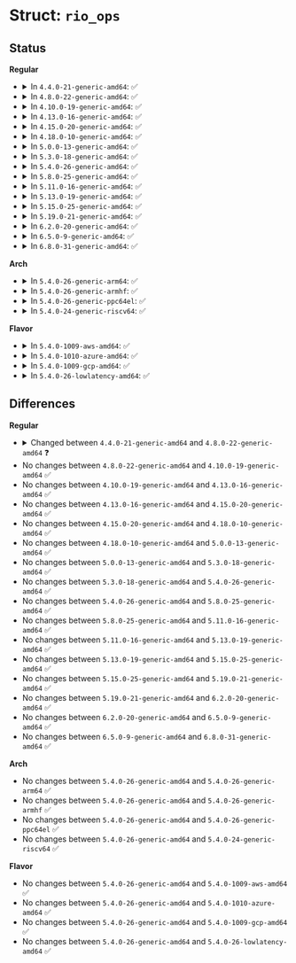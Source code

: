 # Struct: <code>rio_ops</code>

## Status
<b>Regular</b>
<ul>
<li>
<details>
<summary>In <code>4.4.0-21-generic-amd64</code>: ✅</summary>

```c
struct rio_ops {
    int (*)(struct rio_mport *, int, u32, int, u32 *) lcread;
    int (*)(struct rio_mport *, int, u32, int, u32) lcwrite;
    int (*)(struct rio_mport *, int, u16, u8, u32, int, u32 *) cread;
    int (*)(struct rio_mport *, int, u16, u8, u32, int, u32) cwrite;
    int (*)(struct rio_mport *, int, u16, u16) dsend;
    int (*)(struct rio_mport *, int) pwenable;
    int (*)(struct rio_mport *, void *, int, int) open_outb_mbox;
    void (*)(struct rio_mport *, int) close_outb_mbox;
    int (*)(struct rio_mport *, void *, int, int) open_inb_mbox;
    void (*)(struct rio_mport *, int) close_inb_mbox;
    int (*)(struct rio_mport *, struct rio_dev *, int, void *, size_t) add_outb_message;
    int (*)(struct rio_mport *, int, void *) add_inb_buffer;
    void * (*)(struct rio_mport *, int) get_inb_message;
    int (*)(struct rio_mport *, dma_addr_t, u64, u32, u32) map_inb;
    void (*)(struct rio_mport *, dma_addr_t) unmap_inb;
}
```
</details>
</li>
<li>
<details>
<summary>In <code>4.8.0-22-generic-amd64</code>: ✅</summary>

```c
struct rio_ops {
    int (*)(struct rio_mport *, int, u32, int, u32 *) lcread;
    int (*)(struct rio_mport *, int, u32, int, u32) lcwrite;
    int (*)(struct rio_mport *, int, u16, u8, u32, int, u32 *) cread;
    int (*)(struct rio_mport *, int, u16, u8, u32, int, u32) cwrite;
    int (*)(struct rio_mport *, int, u16, u16) dsend;
    int (*)(struct rio_mport *, int) pwenable;
    int (*)(struct rio_mport *, void *, int, int) open_outb_mbox;
    void (*)(struct rio_mport *, int) close_outb_mbox;
    int (*)(struct rio_mport *, void *, int, int) open_inb_mbox;
    void (*)(struct rio_mport *, int) close_inb_mbox;
    int (*)(struct rio_mport *, struct rio_dev *, int, void *, size_t) add_outb_message;
    int (*)(struct rio_mport *, int, void *) add_inb_buffer;
    void * (*)(struct rio_mport *, int) get_inb_message;
    int (*)(struct rio_mport *, dma_addr_t, u64, u64, u32) map_inb;
    void (*)(struct rio_mport *, dma_addr_t) unmap_inb;
    int (*)(struct rio_mport *, struct rio_mport_attr *) query_mport;
    int (*)(struct rio_mport *, u16, u64, u32, u32, dma_addr_t *) map_outb;
    void (*)(struct rio_mport *, u16, u64) unmap_outb;
}
```
</details>
</li>
<li>
<details>
<summary>In <code>4.10.0-19-generic-amd64</code>: ✅</summary>

```c
struct rio_ops {
    int (*)(struct rio_mport *, int, u32, int, u32 *) lcread;
    int (*)(struct rio_mport *, int, u32, int, u32) lcwrite;
    int (*)(struct rio_mport *, int, u16, u8, u32, int, u32 *) cread;
    int (*)(struct rio_mport *, int, u16, u8, u32, int, u32) cwrite;
    int (*)(struct rio_mport *, int, u16, u16) dsend;
    int (*)(struct rio_mport *, int) pwenable;
    int (*)(struct rio_mport *, void *, int, int) open_outb_mbox;
    void (*)(struct rio_mport *, int) close_outb_mbox;
    int (*)(struct rio_mport *, void *, int, int) open_inb_mbox;
    void (*)(struct rio_mport *, int) close_inb_mbox;
    int (*)(struct rio_mport *, struct rio_dev *, int, void *, size_t) add_outb_message;
    int (*)(struct rio_mport *, int, void *) add_inb_buffer;
    void * (*)(struct rio_mport *, int) get_inb_message;
    int (*)(struct rio_mport *, dma_addr_t, u64, u64, u32) map_inb;
    void (*)(struct rio_mport *, dma_addr_t) unmap_inb;
    int (*)(struct rio_mport *, struct rio_mport_attr *) query_mport;
    int (*)(struct rio_mport *, u16, u64, u32, u32, dma_addr_t *) map_outb;
    void (*)(struct rio_mport *, u16, u64) unmap_outb;
}
```
</details>
</li>
<li>
<details>
<summary>In <code>4.13.0-16-generic-amd64</code>: ✅</summary>

```c
struct rio_ops {
    int (*)(struct rio_mport *, int, u32, int, u32 *) lcread;
    int (*)(struct rio_mport *, int, u32, int, u32) lcwrite;
    int (*)(struct rio_mport *, int, u16, u8, u32, int, u32 *) cread;
    int (*)(struct rio_mport *, int, u16, u8, u32, int, u32) cwrite;
    int (*)(struct rio_mport *, int, u16, u16) dsend;
    int (*)(struct rio_mport *, int) pwenable;
    int (*)(struct rio_mport *, void *, int, int) open_outb_mbox;
    void (*)(struct rio_mport *, int) close_outb_mbox;
    int (*)(struct rio_mport *, void *, int, int) open_inb_mbox;
    void (*)(struct rio_mport *, int) close_inb_mbox;
    int (*)(struct rio_mport *, struct rio_dev *, int, void *, size_t) add_outb_message;
    int (*)(struct rio_mport *, int, void *) add_inb_buffer;
    void * (*)(struct rio_mport *, int) get_inb_message;
    int (*)(struct rio_mport *, dma_addr_t, u64, u64, u32) map_inb;
    void (*)(struct rio_mport *, dma_addr_t) unmap_inb;
    int (*)(struct rio_mport *, struct rio_mport_attr *) query_mport;
    int (*)(struct rio_mport *, u16, u64, u32, u32, dma_addr_t *) map_outb;
    void (*)(struct rio_mport *, u16, u64) unmap_outb;
}
```
</details>
</li>
<li>
<details>
<summary>In <code>4.15.0-20-generic-amd64</code>: ✅</summary>

```c
struct rio_ops {
    int (*)(struct rio_mport *, int, u32, int, u32 *) lcread;
    int (*)(struct rio_mport *, int, u32, int, u32) lcwrite;
    int (*)(struct rio_mport *, int, u16, u8, u32, int, u32 *) cread;
    int (*)(struct rio_mport *, int, u16, u8, u32, int, u32) cwrite;
    int (*)(struct rio_mport *, int, u16, u16) dsend;
    int (*)(struct rio_mport *, int) pwenable;
    int (*)(struct rio_mport *, void *, int, int) open_outb_mbox;
    void (*)(struct rio_mport *, int) close_outb_mbox;
    int (*)(struct rio_mport *, void *, int, int) open_inb_mbox;
    void (*)(struct rio_mport *, int) close_inb_mbox;
    int (*)(struct rio_mport *, struct rio_dev *, int, void *, size_t) add_outb_message;
    int (*)(struct rio_mport *, int, void *) add_inb_buffer;
    void * (*)(struct rio_mport *, int) get_inb_message;
    int (*)(struct rio_mport *, dma_addr_t, u64, u64, u32) map_inb;
    void (*)(struct rio_mport *, dma_addr_t) unmap_inb;
    int (*)(struct rio_mport *, struct rio_mport_attr *) query_mport;
    int (*)(struct rio_mport *, u16, u64, u32, u32, dma_addr_t *) map_outb;
    void (*)(struct rio_mport *, u16, u64) unmap_outb;
}
```
</details>
</li>
<li>
<details>
<summary>In <code>4.18.0-10-generic-amd64</code>: ✅</summary>

```c
struct rio_ops {
    int (*)(struct rio_mport *, int, u32, int, u32 *) lcread;
    int (*)(struct rio_mport *, int, u32, int, u32) lcwrite;
    int (*)(struct rio_mport *, int, u16, u8, u32, int, u32 *) cread;
    int (*)(struct rio_mport *, int, u16, u8, u32, int, u32) cwrite;
    int (*)(struct rio_mport *, int, u16, u16) dsend;
    int (*)(struct rio_mport *, int) pwenable;
    int (*)(struct rio_mport *, void *, int, int) open_outb_mbox;
    void (*)(struct rio_mport *, int) close_outb_mbox;
    int (*)(struct rio_mport *, void *, int, int) open_inb_mbox;
    void (*)(struct rio_mport *, int) close_inb_mbox;
    int (*)(struct rio_mport *, struct rio_dev *, int, void *, size_t) add_outb_message;
    int (*)(struct rio_mport *, int, void *) add_inb_buffer;
    void * (*)(struct rio_mport *, int) get_inb_message;
    int (*)(struct rio_mport *, dma_addr_t, u64, u64, u32) map_inb;
    void (*)(struct rio_mport *, dma_addr_t) unmap_inb;
    int (*)(struct rio_mport *, struct rio_mport_attr *) query_mport;
    int (*)(struct rio_mport *, u16, u64, u32, u32, dma_addr_t *) map_outb;
    void (*)(struct rio_mport *, u16, u64) unmap_outb;
}
```
</details>
</li>
<li>
<details>
<summary>In <code>5.0.0-13-generic-amd64</code>: ✅</summary>

```c
struct rio_ops {
    int (*)(struct rio_mport *, int, u32, int, u32 *) lcread;
    int (*)(struct rio_mport *, int, u32, int, u32) lcwrite;
    int (*)(struct rio_mport *, int, u16, u8, u32, int, u32 *) cread;
    int (*)(struct rio_mport *, int, u16, u8, u32, int, u32) cwrite;
    int (*)(struct rio_mport *, int, u16, u16) dsend;
    int (*)(struct rio_mport *, int) pwenable;
    int (*)(struct rio_mport *, void *, int, int) open_outb_mbox;
    void (*)(struct rio_mport *, int) close_outb_mbox;
    int (*)(struct rio_mport *, void *, int, int) open_inb_mbox;
    void (*)(struct rio_mport *, int) close_inb_mbox;
    int (*)(struct rio_mport *, struct rio_dev *, int, void *, size_t) add_outb_message;
    int (*)(struct rio_mport *, int, void *) add_inb_buffer;
    void * (*)(struct rio_mport *, int) get_inb_message;
    int (*)(struct rio_mport *, dma_addr_t, u64, u64, u32) map_inb;
    void (*)(struct rio_mport *, dma_addr_t) unmap_inb;
    int (*)(struct rio_mport *, struct rio_mport_attr *) query_mport;
    int (*)(struct rio_mport *, u16, u64, u32, u32, dma_addr_t *) map_outb;
    void (*)(struct rio_mport *, u16, u64) unmap_outb;
}
```
</details>
</li>
<li>
<details>
<summary>In <code>5.3.0-18-generic-amd64</code>: ✅</summary>

```c
struct rio_ops {
    int (*)(struct rio_mport *, int, u32, int, u32 *) lcread;
    int (*)(struct rio_mport *, int, u32, int, u32) lcwrite;
    int (*)(struct rio_mport *, int, u16, u8, u32, int, u32 *) cread;
    int (*)(struct rio_mport *, int, u16, u8, u32, int, u32) cwrite;
    int (*)(struct rio_mport *, int, u16, u16) dsend;
    int (*)(struct rio_mport *, int) pwenable;
    int (*)(struct rio_mport *, void *, int, int) open_outb_mbox;
    void (*)(struct rio_mport *, int) close_outb_mbox;
    int (*)(struct rio_mport *, void *, int, int) open_inb_mbox;
    void (*)(struct rio_mport *, int) close_inb_mbox;
    int (*)(struct rio_mport *, struct rio_dev *, int, void *, size_t) add_outb_message;
    int (*)(struct rio_mport *, int, void *) add_inb_buffer;
    void * (*)(struct rio_mport *, int) get_inb_message;
    int (*)(struct rio_mport *, dma_addr_t, u64, u64, u32) map_inb;
    void (*)(struct rio_mport *, dma_addr_t) unmap_inb;
    int (*)(struct rio_mport *, struct rio_mport_attr *) query_mport;
    int (*)(struct rio_mport *, u16, u64, u32, u32, dma_addr_t *) map_outb;
    void (*)(struct rio_mport *, u16, u64) unmap_outb;
}
```
</details>
</li>
<li>
<details>
<summary>In <code>5.4.0-26-generic-amd64</code>: ✅</summary>

```c
struct rio_ops {
    int (*)(struct rio_mport *, int, u32, int, u32 *) lcread;
    int (*)(struct rio_mport *, int, u32, int, u32) lcwrite;
    int (*)(struct rio_mport *, int, u16, u8, u32, int, u32 *) cread;
    int (*)(struct rio_mport *, int, u16, u8, u32, int, u32) cwrite;
    int (*)(struct rio_mport *, int, u16, u16) dsend;
    int (*)(struct rio_mport *, int) pwenable;
    int (*)(struct rio_mport *, void *, int, int) open_outb_mbox;
    void (*)(struct rio_mport *, int) close_outb_mbox;
    int (*)(struct rio_mport *, void *, int, int) open_inb_mbox;
    void (*)(struct rio_mport *, int) close_inb_mbox;
    int (*)(struct rio_mport *, struct rio_dev *, int, void *, size_t) add_outb_message;
    int (*)(struct rio_mport *, int, void *) add_inb_buffer;
    void * (*)(struct rio_mport *, int) get_inb_message;
    int (*)(struct rio_mport *, dma_addr_t, u64, u64, u32) map_inb;
    void (*)(struct rio_mport *, dma_addr_t) unmap_inb;
    int (*)(struct rio_mport *, struct rio_mport_attr *) query_mport;
    int (*)(struct rio_mport *, u16, u64, u32, u32, dma_addr_t *) map_outb;
    void (*)(struct rio_mport *, u16, u64) unmap_outb;
}
```
</details>
</li>
<li>
<details>
<summary>In <code>5.8.0-25-generic-amd64</code>: ✅</summary>

```c
struct rio_ops {
    int (*)(struct rio_mport *, int, u32, int, u32 *) lcread;
    int (*)(struct rio_mport *, int, u32, int, u32) lcwrite;
    int (*)(struct rio_mport *, int, u16, u8, u32, int, u32 *) cread;
    int (*)(struct rio_mport *, int, u16, u8, u32, int, u32) cwrite;
    int (*)(struct rio_mport *, int, u16, u16) dsend;
    int (*)(struct rio_mport *, int) pwenable;
    int (*)(struct rio_mport *, void *, int, int) open_outb_mbox;
    void (*)(struct rio_mport *, int) close_outb_mbox;
    int (*)(struct rio_mport *, void *, int, int) open_inb_mbox;
    void (*)(struct rio_mport *, int) close_inb_mbox;
    int (*)(struct rio_mport *, struct rio_dev *, int, void *, size_t) add_outb_message;
    int (*)(struct rio_mport *, int, void *) add_inb_buffer;
    void * (*)(struct rio_mport *, int) get_inb_message;
    int (*)(struct rio_mport *, dma_addr_t, u64, u64, u32) map_inb;
    void (*)(struct rio_mport *, dma_addr_t) unmap_inb;
    int (*)(struct rio_mport *, struct rio_mport_attr *) query_mport;
    int (*)(struct rio_mport *, u16, u64, u32, u32, dma_addr_t *) map_outb;
    void (*)(struct rio_mport *, u16, u64) unmap_outb;
}
```
</details>
</li>
<li>
<details>
<summary>In <code>5.11.0-16-generic-amd64</code>: ✅</summary>

```c
struct rio_ops {
    int (*)(struct rio_mport *, int, u32, int, u32 *) lcread;
    int (*)(struct rio_mport *, int, u32, int, u32) lcwrite;
    int (*)(struct rio_mport *, int, u16, u8, u32, int, u32 *) cread;
    int (*)(struct rio_mport *, int, u16, u8, u32, int, u32) cwrite;
    int (*)(struct rio_mport *, int, u16, u16) dsend;
    int (*)(struct rio_mport *, int) pwenable;
    int (*)(struct rio_mport *, void *, int, int) open_outb_mbox;
    void (*)(struct rio_mport *, int) close_outb_mbox;
    int (*)(struct rio_mport *, void *, int, int) open_inb_mbox;
    void (*)(struct rio_mport *, int) close_inb_mbox;
    int (*)(struct rio_mport *, struct rio_dev *, int, void *, size_t) add_outb_message;
    int (*)(struct rio_mport *, int, void *) add_inb_buffer;
    void * (*)(struct rio_mport *, int) get_inb_message;
    int (*)(struct rio_mport *, dma_addr_t, u64, u64, u32) map_inb;
    void (*)(struct rio_mport *, dma_addr_t) unmap_inb;
    int (*)(struct rio_mport *, struct rio_mport_attr *) query_mport;
    int (*)(struct rio_mport *, u16, u64, u32, u32, dma_addr_t *) map_outb;
    void (*)(struct rio_mport *, u16, u64) unmap_outb;
}
```
</details>
</li>
<li>
<details>
<summary>In <code>5.13.0-19-generic-amd64</code>: ✅</summary>

```c
struct rio_ops {
    int (*)(struct rio_mport *, int, u32, int, u32 *) lcread;
    int (*)(struct rio_mport *, int, u32, int, u32) lcwrite;
    int (*)(struct rio_mport *, int, u16, u8, u32, int, u32 *) cread;
    int (*)(struct rio_mport *, int, u16, u8, u32, int, u32) cwrite;
    int (*)(struct rio_mport *, int, u16, u16) dsend;
    int (*)(struct rio_mport *, int) pwenable;
    int (*)(struct rio_mport *, void *, int, int) open_outb_mbox;
    void (*)(struct rio_mport *, int) close_outb_mbox;
    int (*)(struct rio_mport *, void *, int, int) open_inb_mbox;
    void (*)(struct rio_mport *, int) close_inb_mbox;
    int (*)(struct rio_mport *, struct rio_dev *, int, void *, size_t) add_outb_message;
    int (*)(struct rio_mport *, int, void *) add_inb_buffer;
    void * (*)(struct rio_mport *, int) get_inb_message;
    int (*)(struct rio_mport *, dma_addr_t, u64, u64, u32) map_inb;
    void (*)(struct rio_mport *, dma_addr_t) unmap_inb;
    int (*)(struct rio_mport *, struct rio_mport_attr *) query_mport;
    int (*)(struct rio_mport *, u16, u64, u32, u32, dma_addr_t *) map_outb;
    void (*)(struct rio_mport *, u16, u64) unmap_outb;
}
```
</details>
</li>
<li>
<details>
<summary>In <code>5.15.0-25-generic-amd64</code>: ✅</summary>

```c
struct rio_ops {
    int (*)(struct rio_mport *, int, u32, int, u32 *) lcread;
    int (*)(struct rio_mport *, int, u32, int, u32) lcwrite;
    int (*)(struct rio_mport *, int, u16, u8, u32, int, u32 *) cread;
    int (*)(struct rio_mport *, int, u16, u8, u32, int, u32) cwrite;
    int (*)(struct rio_mport *, int, u16, u16) dsend;
    int (*)(struct rio_mport *, int) pwenable;
    int (*)(struct rio_mport *, void *, int, int) open_outb_mbox;
    void (*)(struct rio_mport *, int) close_outb_mbox;
    int (*)(struct rio_mport *, void *, int, int) open_inb_mbox;
    void (*)(struct rio_mport *, int) close_inb_mbox;
    int (*)(struct rio_mport *, struct rio_dev *, int, void *, size_t) add_outb_message;
    int (*)(struct rio_mport *, int, void *) add_inb_buffer;
    void * (*)(struct rio_mport *, int) get_inb_message;
    int (*)(struct rio_mport *, dma_addr_t, u64, u64, u32) map_inb;
    void (*)(struct rio_mport *, dma_addr_t) unmap_inb;
    int (*)(struct rio_mport *, struct rio_mport_attr *) query_mport;
    int (*)(struct rio_mport *, u16, u64, u32, u32, dma_addr_t *) map_outb;
    void (*)(struct rio_mport *, u16, u64) unmap_outb;
}
```
</details>
</li>
<li>
<details>
<summary>In <code>5.19.0-21-generic-amd64</code>: ✅</summary>

```c
struct rio_ops {
    int (*)(struct rio_mport *, int, u32, int, u32 *) lcread;
    int (*)(struct rio_mport *, int, u32, int, u32) lcwrite;
    int (*)(struct rio_mport *, int, u16, u8, u32, int, u32 *) cread;
    int (*)(struct rio_mport *, int, u16, u8, u32, int, u32) cwrite;
    int (*)(struct rio_mport *, int, u16, u16) dsend;
    int (*)(struct rio_mport *, int) pwenable;
    int (*)(struct rio_mport *, void *, int, int) open_outb_mbox;
    void (*)(struct rio_mport *, int) close_outb_mbox;
    int (*)(struct rio_mport *, void *, int, int) open_inb_mbox;
    void (*)(struct rio_mport *, int) close_inb_mbox;
    int (*)(struct rio_mport *, struct rio_dev *, int, void *, size_t) add_outb_message;
    int (*)(struct rio_mport *, int, void *) add_inb_buffer;
    void * (*)(struct rio_mport *, int) get_inb_message;
    int (*)(struct rio_mport *, dma_addr_t, u64, u64, u32) map_inb;
    void (*)(struct rio_mport *, dma_addr_t) unmap_inb;
    int (*)(struct rio_mport *, struct rio_mport_attr *) query_mport;
    int (*)(struct rio_mport *, u16, u64, u32, u32, dma_addr_t *) map_outb;
    void (*)(struct rio_mport *, u16, u64) unmap_outb;
}
```
</details>
</li>
<li>
<details>
<summary>In <code>6.2.0-20-generic-amd64</code>: ✅</summary>

```c
struct rio_ops {
    int (*)(struct rio_mport *, int, u32, int, u32 *) lcread;
    int (*)(struct rio_mport *, int, u32, int, u32) lcwrite;
    int (*)(struct rio_mport *, int, u16, u8, u32, int, u32 *) cread;
    int (*)(struct rio_mport *, int, u16, u8, u32, int, u32) cwrite;
    int (*)(struct rio_mport *, int, u16, u16) dsend;
    int (*)(struct rio_mport *, int) pwenable;
    int (*)(struct rio_mport *, void *, int, int) open_outb_mbox;
    void (*)(struct rio_mport *, int) close_outb_mbox;
    int (*)(struct rio_mport *, void *, int, int) open_inb_mbox;
    void (*)(struct rio_mport *, int) close_inb_mbox;
    int (*)(struct rio_mport *, struct rio_dev *, int, void *, size_t) add_outb_message;
    int (*)(struct rio_mport *, int, void *) add_inb_buffer;
    void * (*)(struct rio_mport *, int) get_inb_message;
    int (*)(struct rio_mport *, dma_addr_t, u64, u64, u32) map_inb;
    void (*)(struct rio_mport *, dma_addr_t) unmap_inb;
    int (*)(struct rio_mport *, struct rio_mport_attr *) query_mport;
    int (*)(struct rio_mport *, u16, u64, u32, u32, dma_addr_t *) map_outb;
    void (*)(struct rio_mport *, u16, u64) unmap_outb;
}
```
</details>
</li>
<li>
<details>
<summary>In <code>6.5.0-9-generic-amd64</code>: ✅</summary>

```c
struct rio_ops {
    int (*)(struct rio_mport *, int, u32, int, u32 *) lcread;
    int (*)(struct rio_mport *, int, u32, int, u32) lcwrite;
    int (*)(struct rio_mport *, int, u16, u8, u32, int, u32 *) cread;
    int (*)(struct rio_mport *, int, u16, u8, u32, int, u32) cwrite;
    int (*)(struct rio_mport *, int, u16, u16) dsend;
    int (*)(struct rio_mport *, int) pwenable;
    int (*)(struct rio_mport *, void *, int, int) open_outb_mbox;
    void (*)(struct rio_mport *, int) close_outb_mbox;
    int (*)(struct rio_mport *, void *, int, int) open_inb_mbox;
    void (*)(struct rio_mport *, int) close_inb_mbox;
    int (*)(struct rio_mport *, struct rio_dev *, int, void *, size_t) add_outb_message;
    int (*)(struct rio_mport *, int, void *) add_inb_buffer;
    void * (*)(struct rio_mport *, int) get_inb_message;
    int (*)(struct rio_mport *, dma_addr_t, u64, u64, u32) map_inb;
    void (*)(struct rio_mport *, dma_addr_t) unmap_inb;
    int (*)(struct rio_mport *, struct rio_mport_attr *) query_mport;
    int (*)(struct rio_mport *, u16, u64, u32, u32, dma_addr_t *) map_outb;
    void (*)(struct rio_mport *, u16, u64) unmap_outb;
}
```
</details>
</li>
<li>
<details>
<summary>In <code>6.8.0-31-generic-amd64</code>: ✅</summary>

```c
struct rio_ops {
    int (*)(struct rio_mport *, int, u32, int, u32 *) lcread;
    int (*)(struct rio_mport *, int, u32, int, u32) lcwrite;
    int (*)(struct rio_mport *, int, u16, u8, u32, int, u32 *) cread;
    int (*)(struct rio_mport *, int, u16, u8, u32, int, u32) cwrite;
    int (*)(struct rio_mport *, int, u16, u16) dsend;
    int (*)(struct rio_mport *, int) pwenable;
    int (*)(struct rio_mport *, void *, int, int) open_outb_mbox;
    void (*)(struct rio_mport *, int) close_outb_mbox;
    int (*)(struct rio_mport *, void *, int, int) open_inb_mbox;
    void (*)(struct rio_mport *, int) close_inb_mbox;
    int (*)(struct rio_mport *, struct rio_dev *, int, void *, size_t) add_outb_message;
    int (*)(struct rio_mport *, int, void *) add_inb_buffer;
    void * (*)(struct rio_mport *, int) get_inb_message;
    int (*)(struct rio_mport *, dma_addr_t, u64, u64, u32) map_inb;
    void (*)(struct rio_mport *, dma_addr_t) unmap_inb;
    int (*)(struct rio_mport *, struct rio_mport_attr *) query_mport;
    int (*)(struct rio_mport *, u16, u64, u32, u32, dma_addr_t *) map_outb;
    void (*)(struct rio_mport *, u16, u64) unmap_outb;
}
```
</details>
</li>
</ul>
<b>Arch</b>
<ul>
<li>
<details>
<summary>In <code>5.4.0-26-generic-arm64</code>: ✅</summary>

```c
struct rio_ops {
    int (*)(struct rio_mport *, int, u32, int, u32 *) lcread;
    int (*)(struct rio_mport *, int, u32, int, u32) lcwrite;
    int (*)(struct rio_mport *, int, u16, u8, u32, int, u32 *) cread;
    int (*)(struct rio_mport *, int, u16, u8, u32, int, u32) cwrite;
    int (*)(struct rio_mport *, int, u16, u16) dsend;
    int (*)(struct rio_mport *, int) pwenable;
    int (*)(struct rio_mport *, void *, int, int) open_outb_mbox;
    void (*)(struct rio_mport *, int) close_outb_mbox;
    int (*)(struct rio_mport *, void *, int, int) open_inb_mbox;
    void (*)(struct rio_mport *, int) close_inb_mbox;
    int (*)(struct rio_mport *, struct rio_dev *, int, void *, size_t) add_outb_message;
    int (*)(struct rio_mport *, int, void *) add_inb_buffer;
    void * (*)(struct rio_mport *, int) get_inb_message;
    int (*)(struct rio_mport *, dma_addr_t, u64, u64, u32) map_inb;
    void (*)(struct rio_mport *, dma_addr_t) unmap_inb;
    int (*)(struct rio_mport *, struct rio_mport_attr *) query_mport;
    int (*)(struct rio_mport *, u16, u64, u32, u32, dma_addr_t *) map_outb;
    void (*)(struct rio_mport *, u16, u64) unmap_outb;
}
```
</details>
</li>
<li>
<details>
<summary>In <code>5.4.0-26-generic-armhf</code>: ✅</summary>

```c
struct rio_ops {
    int (*)(struct rio_mport *, int, u32, int, u32 *) lcread;
    int (*)(struct rio_mport *, int, u32, int, u32) lcwrite;
    int (*)(struct rio_mport *, int, u16, u8, u32, int, u32 *) cread;
    int (*)(struct rio_mport *, int, u16, u8, u32, int, u32) cwrite;
    int (*)(struct rio_mport *, int, u16, u16) dsend;
    int (*)(struct rio_mport *, int) pwenable;
    int (*)(struct rio_mport *, void *, int, int) open_outb_mbox;
    void (*)(struct rio_mport *, int) close_outb_mbox;
    int (*)(struct rio_mport *, void *, int, int) open_inb_mbox;
    void (*)(struct rio_mport *, int) close_inb_mbox;
    int (*)(struct rio_mport *, struct rio_dev *, int, void *, size_t) add_outb_message;
    int (*)(struct rio_mport *, int, void *) add_inb_buffer;
    void * (*)(struct rio_mport *, int) get_inb_message;
    int (*)(struct rio_mport *, dma_addr_t, u64, u64, u32) map_inb;
    void (*)(struct rio_mport *, dma_addr_t) unmap_inb;
    int (*)(struct rio_mport *, struct rio_mport_attr *) query_mport;
    int (*)(struct rio_mport *, u16, u64, u32, u32, dma_addr_t *) map_outb;
    void (*)(struct rio_mport *, u16, u64) unmap_outb;
}
```
</details>
</li>
<li>
<details>
<summary>In <code>5.4.0-26-generic-ppc64el</code>: ✅</summary>

```c
struct rio_ops {
    int (*)(struct rio_mport *, int, u32, int, u32 *) lcread;
    int (*)(struct rio_mport *, int, u32, int, u32) lcwrite;
    int (*)(struct rio_mport *, int, u16, u8, u32, int, u32 *) cread;
    int (*)(struct rio_mport *, int, u16, u8, u32, int, u32) cwrite;
    int (*)(struct rio_mport *, int, u16, u16) dsend;
    int (*)(struct rio_mport *, int) pwenable;
    int (*)(struct rio_mport *, void *, int, int) open_outb_mbox;
    void (*)(struct rio_mport *, int) close_outb_mbox;
    int (*)(struct rio_mport *, void *, int, int) open_inb_mbox;
    void (*)(struct rio_mport *, int) close_inb_mbox;
    int (*)(struct rio_mport *, struct rio_dev *, int, void *, size_t) add_outb_message;
    int (*)(struct rio_mport *, int, void *) add_inb_buffer;
    void * (*)(struct rio_mport *, int) get_inb_message;
    int (*)(struct rio_mport *, dma_addr_t, u64, u64, u32) map_inb;
    void (*)(struct rio_mport *, dma_addr_t) unmap_inb;
    int (*)(struct rio_mport *, struct rio_mport_attr *) query_mport;
    int (*)(struct rio_mport *, u16, u64, u32, u32, dma_addr_t *) map_outb;
    void (*)(struct rio_mport *, u16, u64) unmap_outb;
}
```
</details>
</li>
<li>
<details>
<summary>In <code>5.4.0-24-generic-riscv64</code>: ✅</summary>

```c
struct rio_ops {
    int (*)(struct rio_mport *, int, u32, int, u32 *) lcread;
    int (*)(struct rio_mport *, int, u32, int, u32) lcwrite;
    int (*)(struct rio_mport *, int, u16, u8, u32, int, u32 *) cread;
    int (*)(struct rio_mport *, int, u16, u8, u32, int, u32) cwrite;
    int (*)(struct rio_mport *, int, u16, u16) dsend;
    int (*)(struct rio_mport *, int) pwenable;
    int (*)(struct rio_mport *, void *, int, int) open_outb_mbox;
    void (*)(struct rio_mport *, int) close_outb_mbox;
    int (*)(struct rio_mport *, void *, int, int) open_inb_mbox;
    void (*)(struct rio_mport *, int) close_inb_mbox;
    int (*)(struct rio_mport *, struct rio_dev *, int, void *, size_t) add_outb_message;
    int (*)(struct rio_mport *, int, void *) add_inb_buffer;
    void * (*)(struct rio_mport *, int) get_inb_message;
    int (*)(struct rio_mport *, dma_addr_t, u64, u64, u32) map_inb;
    void (*)(struct rio_mport *, dma_addr_t) unmap_inb;
    int (*)(struct rio_mport *, struct rio_mport_attr *) query_mport;
    int (*)(struct rio_mport *, u16, u64, u32, u32, dma_addr_t *) map_outb;
    void (*)(struct rio_mport *, u16, u64) unmap_outb;
}
```
</details>
</li>
</ul>
<b>Flavor</b>
<ul>
<li>
<details>
<summary>In <code>5.4.0-1009-aws-amd64</code>: ✅</summary>

```c
struct rio_ops {
    int (*)(struct rio_mport *, int, u32, int, u32 *) lcread;
    int (*)(struct rio_mport *, int, u32, int, u32) lcwrite;
    int (*)(struct rio_mport *, int, u16, u8, u32, int, u32 *) cread;
    int (*)(struct rio_mport *, int, u16, u8, u32, int, u32) cwrite;
    int (*)(struct rio_mport *, int, u16, u16) dsend;
    int (*)(struct rio_mport *, int) pwenable;
    int (*)(struct rio_mport *, void *, int, int) open_outb_mbox;
    void (*)(struct rio_mport *, int) close_outb_mbox;
    int (*)(struct rio_mport *, void *, int, int) open_inb_mbox;
    void (*)(struct rio_mport *, int) close_inb_mbox;
    int (*)(struct rio_mport *, struct rio_dev *, int, void *, size_t) add_outb_message;
    int (*)(struct rio_mport *, int, void *) add_inb_buffer;
    void * (*)(struct rio_mport *, int) get_inb_message;
    int (*)(struct rio_mport *, dma_addr_t, u64, u64, u32) map_inb;
    void (*)(struct rio_mport *, dma_addr_t) unmap_inb;
    int (*)(struct rio_mport *, struct rio_mport_attr *) query_mport;
    int (*)(struct rio_mport *, u16, u64, u32, u32, dma_addr_t *) map_outb;
    void (*)(struct rio_mport *, u16, u64) unmap_outb;
}
```
</details>
</li>
<li>
<details>
<summary>In <code>5.4.0-1010-azure-amd64</code>: ✅</summary>

```c
struct rio_ops {
    int (*)(struct rio_mport *, int, u32, int, u32 *) lcread;
    int (*)(struct rio_mport *, int, u32, int, u32) lcwrite;
    int (*)(struct rio_mport *, int, u16, u8, u32, int, u32 *) cread;
    int (*)(struct rio_mport *, int, u16, u8, u32, int, u32) cwrite;
    int (*)(struct rio_mport *, int, u16, u16) dsend;
    int (*)(struct rio_mport *, int) pwenable;
    int (*)(struct rio_mport *, void *, int, int) open_outb_mbox;
    void (*)(struct rio_mport *, int) close_outb_mbox;
    int (*)(struct rio_mport *, void *, int, int) open_inb_mbox;
    void (*)(struct rio_mport *, int) close_inb_mbox;
    int (*)(struct rio_mport *, struct rio_dev *, int, void *, size_t) add_outb_message;
    int (*)(struct rio_mport *, int, void *) add_inb_buffer;
    void * (*)(struct rio_mport *, int) get_inb_message;
    int (*)(struct rio_mport *, dma_addr_t, u64, u64, u32) map_inb;
    void (*)(struct rio_mport *, dma_addr_t) unmap_inb;
    int (*)(struct rio_mport *, struct rio_mport_attr *) query_mport;
    int (*)(struct rio_mport *, u16, u64, u32, u32, dma_addr_t *) map_outb;
    void (*)(struct rio_mport *, u16, u64) unmap_outb;
}
```
</details>
</li>
<li>
<details>
<summary>In <code>5.4.0-1009-gcp-amd64</code>: ✅</summary>

```c
struct rio_ops {
    int (*)(struct rio_mport *, int, u32, int, u32 *) lcread;
    int (*)(struct rio_mport *, int, u32, int, u32) lcwrite;
    int (*)(struct rio_mport *, int, u16, u8, u32, int, u32 *) cread;
    int (*)(struct rio_mport *, int, u16, u8, u32, int, u32) cwrite;
    int (*)(struct rio_mport *, int, u16, u16) dsend;
    int (*)(struct rio_mport *, int) pwenable;
    int (*)(struct rio_mport *, void *, int, int) open_outb_mbox;
    void (*)(struct rio_mport *, int) close_outb_mbox;
    int (*)(struct rio_mport *, void *, int, int) open_inb_mbox;
    void (*)(struct rio_mport *, int) close_inb_mbox;
    int (*)(struct rio_mport *, struct rio_dev *, int, void *, size_t) add_outb_message;
    int (*)(struct rio_mport *, int, void *) add_inb_buffer;
    void * (*)(struct rio_mport *, int) get_inb_message;
    int (*)(struct rio_mport *, dma_addr_t, u64, u64, u32) map_inb;
    void (*)(struct rio_mport *, dma_addr_t) unmap_inb;
    int (*)(struct rio_mport *, struct rio_mport_attr *) query_mport;
    int (*)(struct rio_mport *, u16, u64, u32, u32, dma_addr_t *) map_outb;
    void (*)(struct rio_mport *, u16, u64) unmap_outb;
}
```
</details>
</li>
<li>
<details>
<summary>In <code>5.4.0-26-lowlatency-amd64</code>: ✅</summary>

```c
struct rio_ops {
    int (*)(struct rio_mport *, int, u32, int, u32 *) lcread;
    int (*)(struct rio_mport *, int, u32, int, u32) lcwrite;
    int (*)(struct rio_mport *, int, u16, u8, u32, int, u32 *) cread;
    int (*)(struct rio_mport *, int, u16, u8, u32, int, u32) cwrite;
    int (*)(struct rio_mport *, int, u16, u16) dsend;
    int (*)(struct rio_mport *, int) pwenable;
    int (*)(struct rio_mport *, void *, int, int) open_outb_mbox;
    void (*)(struct rio_mport *, int) close_outb_mbox;
    int (*)(struct rio_mport *, void *, int, int) open_inb_mbox;
    void (*)(struct rio_mport *, int) close_inb_mbox;
    int (*)(struct rio_mport *, struct rio_dev *, int, void *, size_t) add_outb_message;
    int (*)(struct rio_mport *, int, void *) add_inb_buffer;
    void * (*)(struct rio_mport *, int) get_inb_message;
    int (*)(struct rio_mport *, dma_addr_t, u64, u64, u32) map_inb;
    void (*)(struct rio_mport *, dma_addr_t) unmap_inb;
    int (*)(struct rio_mport *, struct rio_mport_attr *) query_mport;
    int (*)(struct rio_mport *, u16, u64, u32, u32, dma_addr_t *) map_outb;
    void (*)(struct rio_mport *, u16, u64) unmap_outb;
}
```
</details>
</li>
</ul>

## Differences
<b>Regular</b>
<ul>
<li>
<details>
<summary>Changed between <code>4.4.0-21-generic-amd64</code> and <code>4.8.0-22-generic-amd64</code> ❓</summary>
<ul>
<li>
<b>Field added. </b>
<code>int (*)(struct rio_mport *, struct rio_mport_attr *) query_mport</code>
</li>
<li>
<b>Field added. </b>
<code>int (*)(struct rio_mport *, u16, u64, u32, u32, dma_addr_t *) map_outb</code>
</li>
<li>
<b>Field added. </b>
<code>void (*)(struct rio_mport *, u16, u64) unmap_outb</code>
</li>
<li>
<b>Field type changed. </b>
<code>int (*)(struct rio_mport *, dma_addr_t, u64, u32, u32) map_inb</code> ➡️ <code>int (*)(struct rio_mport *, dma_addr_t, u64, u64, u32) map_inb</code>
</li>
</ul>
</details>
</li>
<li>
No changes between <code>4.8.0-22-generic-amd64</code> and <code>4.10.0-19-generic-amd64</code> ✅
</li>
<li>
No changes between <code>4.10.0-19-generic-amd64</code> and <code>4.13.0-16-generic-amd64</code> ✅
</li>
<li>
No changes between <code>4.13.0-16-generic-amd64</code> and <code>4.15.0-20-generic-amd64</code> ✅
</li>
<li>
No changes between <code>4.15.0-20-generic-amd64</code> and <code>4.18.0-10-generic-amd64</code> ✅
</li>
<li>
No changes between <code>4.18.0-10-generic-amd64</code> and <code>5.0.0-13-generic-amd64</code> ✅
</li>
<li>
No changes between <code>5.0.0-13-generic-amd64</code> and <code>5.3.0-18-generic-amd64</code> ✅
</li>
<li>
No changes between <code>5.3.0-18-generic-amd64</code> and <code>5.4.0-26-generic-amd64</code> ✅
</li>
<li>
No changes between <code>5.4.0-26-generic-amd64</code> and <code>5.8.0-25-generic-amd64</code> ✅
</li>
<li>
No changes between <code>5.8.0-25-generic-amd64</code> and <code>5.11.0-16-generic-amd64</code> ✅
</li>
<li>
No changes between <code>5.11.0-16-generic-amd64</code> and <code>5.13.0-19-generic-amd64</code> ✅
</li>
<li>
No changes between <code>5.13.0-19-generic-amd64</code> and <code>5.15.0-25-generic-amd64</code> ✅
</li>
<li>
No changes between <code>5.15.0-25-generic-amd64</code> and <code>5.19.0-21-generic-amd64</code> ✅
</li>
<li>
No changes between <code>5.19.0-21-generic-amd64</code> and <code>6.2.0-20-generic-amd64</code> ✅
</li>
<li>
No changes between <code>6.2.0-20-generic-amd64</code> and <code>6.5.0-9-generic-amd64</code> ✅
</li>
<li>
No changes between <code>6.5.0-9-generic-amd64</code> and <code>6.8.0-31-generic-amd64</code> ✅
</li>
</ul>
<b>Arch</b>
<ul>
<li>
No changes between <code>5.4.0-26-generic-amd64</code> and <code>5.4.0-26-generic-arm64</code> ✅
</li>
<li>
No changes between <code>5.4.0-26-generic-amd64</code> and <code>5.4.0-26-generic-armhf</code> ✅
</li>
<li>
No changes between <code>5.4.0-26-generic-amd64</code> and <code>5.4.0-26-generic-ppc64el</code> ✅
</li>
<li>
No changes between <code>5.4.0-26-generic-amd64</code> and <code>5.4.0-24-generic-riscv64</code> ✅
</li>
</ul>
<b>Flavor</b>
<ul>
<li>
No changes between <code>5.4.0-26-generic-amd64</code> and <code>5.4.0-1009-aws-amd64</code> ✅
</li>
<li>
No changes between <code>5.4.0-26-generic-amd64</code> and <code>5.4.0-1010-azure-amd64</code> ✅
</li>
<li>
No changes between <code>5.4.0-26-generic-amd64</code> and <code>5.4.0-1009-gcp-amd64</code> ✅
</li>
<li>
No changes between <code>5.4.0-26-generic-amd64</code> and <code>5.4.0-26-lowlatency-amd64</code> ✅
</li>
</ul>
